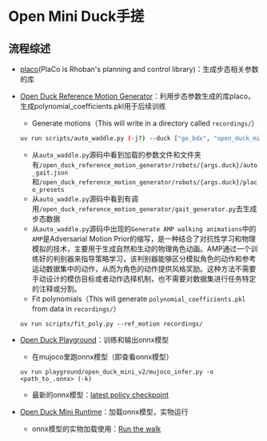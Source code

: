 # Open Mini Duck手搓

## 流程综述
 - [placo](https://github.com/Rhoban/placo)(PlaCo is Rhoban's planning and control library)：生成步态相关参数的库
 - [Open Duck Reference Motion Generator](https://github.com/apirrone/Open_Duck_reference_motion_generator)：利用步态参数生成的库placo，生成polynomial_coefficients.pkl用于后续训练
	- Generate motions（This will write in a directory called `recordings/`）
	```bash
	uv run scripts/auto_waddle.py (-j?) --duck ["go_bdx", "open_duck_mini", "open_duck_mini_v2"] (--num <> / --sweep) --output_dir <>
	```
	
	 - 从`auto_waddle.py`源码中看到加载的参数文件和文件夹有`/open_duck_reference_motion_generator/robots/{args.duck}/auto_gait.json`和`/open_duck_reference_motion_generator/robots/{args.duck}/placo_presets`
	 - 从`auto_waddle.py`源码中看到有调用`/open_duck_reference_motion_generator/gait_generator.py`去生成步态数据
	 - 从`auto_waddle.py`源码中出现的`Generate AMP walking animations`中的`AMP`是Adversarial Motion Prior的缩写，是一种结合了对抗性学习和物理模拟的技术，主要用于生成自然和生动的物理角色动画。AMP通过一个训练好的判别器来指导策略学习，该判别器能够区分模拟角色的动作和参考运动数据集中的动作，从而为角色的动作提供风格奖励。这种方法不需要手动设计的模仿目标或者动作选择机制，也不需要对数据集进行任务特定的注释或分割‌。
	- Fit polynomials（This will generate `polynomial_coefficients.pkl` from data in `recordings/`）
	```
	uv run scripts/fit_poly.py --ref_motion recordings/
	```
 - [Open Duck Playground](https://github.com/apirrone/Open_Duck_Playground)：训练和输出onnx模型
	- 在mujoco里跑onnx模型（即查看onnx模型）
	```
	uv run playground/open_duck_mini_v2/mujoco_infer.py -o <path_to_.onnx> (-k)
	```
	- 最新的onnx模型：[latest policy checkpoint](https://github.com/apirrone/Open_Duck_Mini/blob/v2/BEST_WALK_ONNX_2.onnx)
 - [Open Duck Mini Runtime](https://github.com/apirrone/Open_Duck_Mini_Runtime)：加载onnx模型，实物运行
	- onnx模型的实物加载使用：[Run the walk](https://github.com/apirrone/Open_Duck_Mini_Runtime?tab=readme-ov-file#run-the-walk-)
	